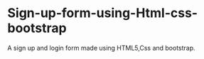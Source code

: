 # Sign-up-form-using-Html-css-bootstrap
A sign up and login form made using HTML5,Css and bootstrap.

